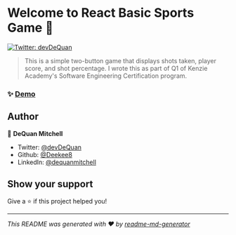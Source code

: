 # Welcome to React Basic Sports Game 👋
[![Twitter: devDeQuan](https://img.shields.io/twitter/follow/devDeQuan.svg?style=social)](https://twitter.com/devDeQuan)

> This is a simple two-button game that displays shots taken, player score, and shot percentage. I wrote this as part of Q1 of Kenzie Academy's Software Engineering Certification program.

### ✨ [Demo](https://deekee8.github.io/React-Basic-Sports-Game/)

## Author

👤 **DeQuan Mitchell**

* Twitter: [@devDeQuan](https://twitter.com/devDeQuan)
* Github: [@Deekee8](https://github.com/Deekee8)
* LinkedIn: [@dequanmitchell](https://linkedin.com/in/dequanmitchell)

## Show your support

Give a ⭐️ if this project helped you!


***
_This README was generated with ❤️ by [readme-md-generator](https://github.com/kefranabg/readme-md-generator)_